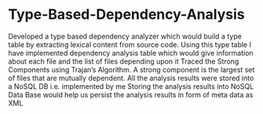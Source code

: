 # Type-Based-Dependency-Analysis
Developed a type based dependency analyzer which would build a type table by extracting lexical content from source code. Using this type table I have implemented dependency analysis table which would give information about each file and the list of files depending upon it   Traced the Strong Components using Trajan’s Algorithm. A strong component is the largest set of files that are mutually dependent. All the analysis results were stored into a NoSQL DB i.e. implemented by me  Storing the analysis results into NoSQL Data Base would help us persist the analysis results in form of meta data as XML
